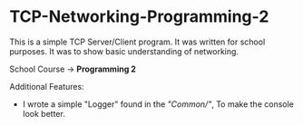 # TCP-Networking-Programming-2

This is a simple TCP Server/Client program. It was written for school purposes. It was to show basic understanding of networking.

School Course -> <b>Programming 2</b>

Additional Features:
- I wrote a simple "Logger" found in the <em>"Common/"</em>, To make the console look better.
